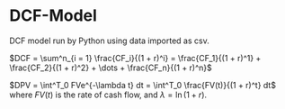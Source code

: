 # DCF-Model
DCF model run by Python using data imported as csv.

$DCF = \sum^n_{i = 1} \frac{CF_i}{(1 + r)^i} = \frac{CF_1}{(1 + r)^1} + \frac{CF_2}{(1 + r)^2} + \dots + \frac{CF_n}{(1 + r)^n}$

$DPV = \int^T_0 FVe^{-\lambda t} dt = \int^T_0 \frac{FV(t)}{(1 + r)^t} dt$ where $FV(t)$ is the rate of cash flow, and $\lambda = \ln(1 + r)$. 
